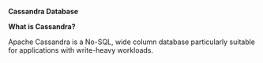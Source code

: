 **Cassandra Database**

**What is Cassandra?**

Apache Cassandra is a No-SQL, wide column database particularly suitable for applications with write-heavy workloads.
